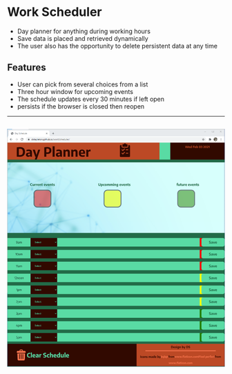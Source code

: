 # Work Scheduler
* Day planner for anything during working hours
* Save data is placed and retrieved dynamically
* The user also has the opportunity to delete persistent data at any time
## Features
* User can pick from several choices from a list
* Three hour window for upcoming events
* The schedule updates every 30 minutes if left open
* persists if the browser is closed then reopen
---
![Day Schedule](./assets/images/dayplanner.png)
---
